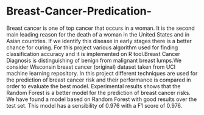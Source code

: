 # Breast-Cancer-Predication-

Breast cancer is one of top cancer that occurs in a woman. It is the second
main leading reason for the death of a woman in the United States and in Asian
countries. If we identify this disease in early stages there is a better chance for
curing. For this project various algorithm used for finding classification accuracy
and it is implemented on R tool.Breast Cancer Diagnosis is distinguishing of benign
from malignant breast lumps.We consider Wisconsin breast cancer (original)
dataset taken from UCI machine learning repository.
In this project different techniques are used for the prediction of breast
cancer risk and their performance is compared in order to evaluate the best model.
Experimental results shows that the Random Forest is a better model for the
prediction of breast cancer risks. We have found a model based on Random Forest
with good results over the test set. This model has a sensibility of 0.976 with a F1
score of 0.976.

